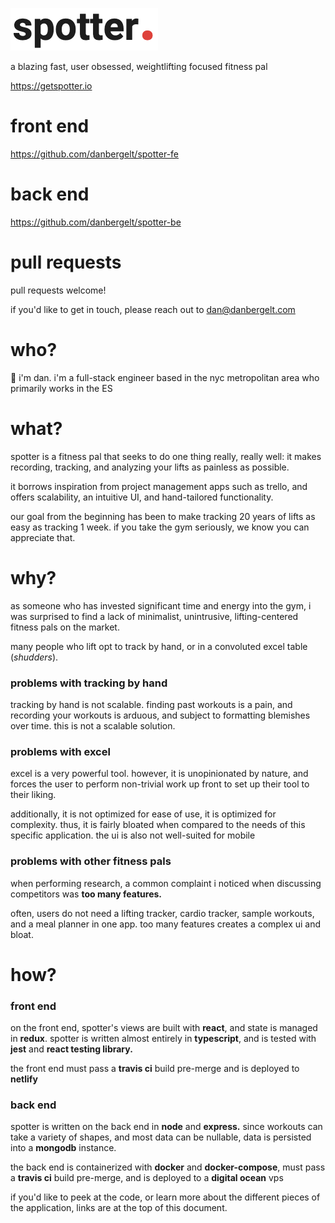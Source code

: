 ![Spotter Logo](spotter.png)

a blazing fast, user obsessed, weightlifting focused fitness pal

https://getspotter.io

# front end

https://github.com/danbergelt/spotter-fe

# back end

https://github.com/danbergelt/spotter-be

# pull requests

pull requests welcome!

if you'd like to get in touch, please reach out to dan@danbergelt.com

# who?

👋 i'm dan. i'm a full-stack engineer based in the nyc metropolitan area who primarily works in the ES

# what?

spotter is a fitness pal that seeks to do one thing really, really well: it makes recording, tracking, and analyzing your lifts as painless as possible.

it borrows inspiration from project management apps such as trello, and offers scalability, an intuitive UI, and hand-tailored functionality.

our goal from the beginning has been to make tracking 20 years of lifts as easy as tracking 1 week. if you take the gym seriously, we know you can appreciate that.

# why?

as someone who has invested significant time and energy into the gym, i was surprised to find a lack of minimalist, unintrusive, lifting-centered fitness pals on the market.

many people who lift opt to track by hand, or in a convoluted excel table (_shudders_).

### problems with tracking by hand

tracking by hand is not scalable. finding past workouts is a pain, and recording your workouts is arduous, and subject to formatting blemishes over time. this is not a scalable solution.

### problems with excel

excel is a very powerful tool. however, it is unopinionated by nature, and forces the user to perform non-trivial work up front to set up their tool to their liking.

additionally, it is not optimized for ease of use, it is optimized for complexity. thus, it is fairly bloated when compared to the needs of this specific application. the ui is also not well-suited for mobile

### problems with other fitness pals

when performing research, a common complaint i noticed when discussing competitors was **too many features.**

often, users do not need a lifting tracker, cardio tracker, sample workouts, and a meal planner in one app. too many features creates a complex ui and bloat.

# how?

### front end

on the front end, spotter's views are built with **react**, and state is managed in **redux**. spotter is written almost entirely in **typescript**, and is tested with **jest** and **react testing library.**

the front end must pass a **travis ci** build pre-merge and is deployed to **netlify**

### back end

spotter is written on the back end in **node** and **express.** since workouts can take a variety of shapes, and most data can be nullable, data is persisted into a **mongodb** instance.

the back end is containerized with **docker** and **docker-compose**, must pass a **travis ci** build pre-merge, and is deployed to a **digital ocean** vps

if you'd like to peek at the code, or learn more about the different pieces of the application, links are at the top of this document.
